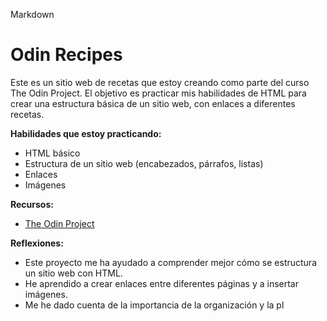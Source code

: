 Markdown
# Odin Recipes

Este es un sitio web de recetas que estoy creando como parte del curso The Odin Project. El objetivo es practicar mis habilidades de HTML para crear una estructura básica de un sitio web, con enlaces a diferentes recetas.

**Habilidades que estoy practicando:**

* HTML básico
* Estructura de un sitio web (encabezados, párrafos, listas)
* Enlaces
* Imágenes

**Recursos:**

* [The Odin Project](https://www.theodinproject.com/)

**Reflexiones:**

* Este proyecto me ha ayudado a comprender mejor cómo se estructura un sitio web con HTML.
* He aprendido a crear enlaces entre diferentes páginas y a insertar imágenes.
* Me he dado cuenta de la importancia de la organización y la pl
